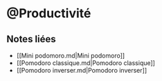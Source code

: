 # @Productivité

## Notes liées

- [[Mini podomoro.md|Mini podomoro]]
- [[Pomodoro classique.md|Pomodoro classique]]
- [[Pomodoro inverser.md|Pomodoro inverser]]